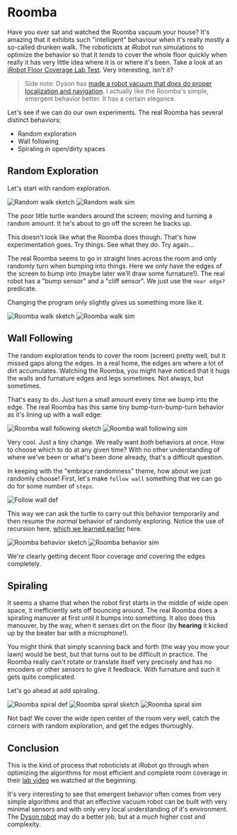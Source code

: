 # Roomba

Have you ever sat and watched the Roomba vacuum your house? It's amazing that it exhibits such "intelligent" behaviour when it's really mostly a so-called drunken walk. The roboticists at iRobot run simulations to optimize the behavior so that it _tends_ to cover the whole floor quickly when really it has very little idea where it is or where it's been. Take a look at an [iRobot Floor Coverage Lab Test](http://youtu.be/7FSUtSurqA4). Very interesting, isn't it?

> Side note: Dyson has [made a robot vacuum that _does_ do proper localization and navigation](https://www.dyson360eye.com/). I actually like the Roomba's simple, emergent behavior better. It has a certain elegance.

Let's see if we can do our own experiments. The real Roomba has several distinct behaviors:

* Random exploration
* Wall following
* Spiraling in open/dirty spaces

## Random Exploration

Let's start with random exploration.

![Random walk sketch](media/random_walk_sketch.png)
![Random walk sim](media/random_walk_sim.png)

The poor little turtle wanders around the screen; moving and turning a random amount. It he's about to go off the screen he backs up.

This doesn't look like what the Roomba does though. That's how experimentation goes. Try things. See what they do. Try again...

The real Roomba seems to go in straight lines across the room and only randomly turn when bumping into things. Here we only have the edges of the screen to bump into (maybe later we'll draw some furnature!). The real robot has a "bump sensor" and a "cliff sensor". We just use the `near edge?` predicate.

Changing the program only slightly gives us something more like it.

![Roomba walk sketch](media/roomba_walk_sketch.png)
![Roomba walk sim](media/roomba_walk_sim.png)

## Wall Following

The random exploration tends to cover the room (screen) pretty well, but it missed gaps along the edges. In a real home, the edges are where a lot of dirt accumulates. Watching the Roomba, you might have noticed that it hugs the walls and furnature edges and legs sometimes. Not always, but sometimes.

That's easy to do. Just turn a small amount every time we bump into the edge. The real Roomba has this same tiny bump-turn-bump-turn behavior as it's lining up with a wall edge:

![Roomba wall following sketch](media/wall_following_sketch.png)
![Roomba wall following sim](media/wall_following_sim.png)

Very cool. Just a tiny change. We really want _both_ behaviors at once. How to choose which to do at any given time? With no other understanding of where we've been or what's been done already, that's a difficult question.

In keeping with the "embrace randomness" theme, how about we just randomly choose! First, let's make `follow wall` something that we can go do for some number of `steps`.

![Follow wall def](media/follow_wall_def.png)

This way we can ask the turtle to carry out this behavior temporarily and then resume the _normal_ behavior of randomly exploring. Notice the use of recursion here, [which we learned earlier](recursion.md) here.

![Roomba behavior sketch](media/roomba_behavior_sketch.png)
![Roomba behavior sim](media/roomba_behavior_sim.png)

We're clearly getting decent floor coverage _and_ covering the edges completely.

## Spiraling

It seems a shame that when the robot first starts in the middle of wide open space, it inefficiently sets off bouncing around. The real Roomba does a spiraling manuver at first until it bumps into something. It also does this manouver, by the way, when it senses dirt on the floor (by **hearing** it kicked up by the beater bar with a microphone!).

You might think that simply scanning back and forth (the way you mow your lawn) would be best, but that turns out to be difficult in practice. The Roomba really can't rotate or translate itself very precisely and has no encoders or other sensors to give it feedback. With furnature and such it gets quite complicated.

Let's go ahead at add spiraling.

![Roomba spiral def](media/roomba_spiral_def.png)
![Roomba spiral sketch](media/roomba_spiral_sketch.png)
![Roomba spiral sim](media/roomba_spiral_sim.png)

Not bad! We cover the wide open center of the room very well, catch the corners with random exploration, and get the edges thuroughly.

## Conclusion

This is the kind of process that roboticists at iRobot go through when optimizing the algorithms for most efficient and complete room coverage in their [lab video](http://youtu.be/7FSUtSurqA4) we watched at the beginning.

It's very interesting to see that emergent behavior often comes from very simple algorithms and that an effective vacuum robot can be built with very minimal sensors and with only very local understanding of it's environment. The [Dyson robot](https://www.dyson360eye.com/) may do a better job, but at a _much_ higher cost and complexity.
